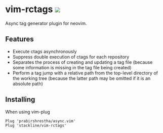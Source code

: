 # vim-rctags ![](https://github.com/stackline/vim-rctags/workflows/Test/badge.svg)

Async tag generator plugin for neovim.

## Features

* Execute ctags asynchronously
* Suppress double execution of ctags for each repository
* Separates the process of creating and updating a tag file (because some information is missing in the tag file being created)
* Perform a tag jump with a relative path from the top-level directory of the working tree (because the latter path may be omitted if it is an absolute path)

## Installing

When using vim-plug

```
Plug 'prabirshrestha/async.vim'
Plug 'stackline/vim-rctags'
```
